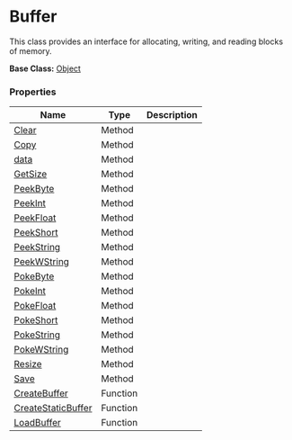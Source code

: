 # Buffer #
This class provides an interface for allocating, writing, and reading blocks of memory.

**Base Class:** [Object](Object.md)

### Properties ###
| Name | Type | Description |
| --- | --- | --- |
| [Clear](Buffer_Clear.md) | Method |  |
| [Copy](Buffer_Copy.md) | Method |  |
| [data](Buffer_data.md) | Method |  |
| [GetSize](Buffer_GetSize.md) | Method |  |
| [PeekByte](Buffer_PeekByte) | Method |  |
| [PeekInt](Buffer_PeekInt) | Method |  |
| [PeekFloat](Buffer_PeekFloat) | Method |  |
| [PeekShort](Buffer_PeekShort) | Method |  |
| [PeekString](Buffer_PeekString) | Method |  |
| [PeekWString](Buffer_PeekWString) | Method |  |
| [PokeByte](Buffer_PokeByte) | Method |  |
| [PokeInt](Buffer_PokeInt) | Method |  |
| [PokeFloat](Buffer_PokeFloat) | Method |  |
| [PokeShort](Buffer_PokeShort) | Method |  |
| [PokeString](Buffer_PokeString) | Method |  |
| [PokeWString](Buffer_PokeWString) | Method |  |
| [Resize](Buffer_Resize.md) | Method |  |
| [Save](Buffer_Save.md) | Method |  |
| [CreateBuffer](CreateBuffer.md) | Function |  |
| [CreateStaticBuffer](CreateStaticBuffer.md) | Function |  |
| [LoadBuffer](LoadBuffer.md) | Function |  |
